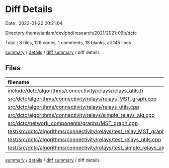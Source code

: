 # Diff Details

Date : 2022-01-22 20:21:04

Directory /home/tanlam/dev/phd/research/2021/2021-09b/dctc

Total : 8 files,  126 codes, 1 comments, 18 blanks, all 145 lines

[summary](results.md) / [details](details.md) / [diff summary](diff.md) / diff details

## Files
| filename | language | code | comment | blank | total |
| :--- | :--- | ---: | ---: | ---: | ---: |
| [include/dctc/algorithms/connectivity/relays/relays_utils.h](/include/dctc/algorithms/connectivity/relays/relays_utils.h) | C++ | 1 | 0 | 0 | 1 |
| [src/dctc/algorithms/connectivity/relays/relays_MST_graph.cpp](/src/dctc/algorithms/connectivity/relays/relays_MST_graph.cpp) | C++ | 1 | 0 | 0 | 1 |
| [src/dctc/algorithms/connectivity/relays/relays_utils.cpp](/src/dctc/algorithms/connectivity/relays/relays_utils.cpp) | C++ | 11 | 0 | 1 | 12 |
| [src/dctc/algorithms/connectivity/relays/simple_relays_alg.cpp](/src/dctc/algorithms/connectivity/relays/simple_relays_alg.cpp) | C++ | 4 | 0 | 0 | 4 |
| [src/dctc/network_components/graphs/MST_graph.cpp](/src/dctc/network_components/graphs/MST_graph.cpp) | C++ | 0 | 0 | 1 | 1 |
| [test/src/dctc/algorithms/connectivity/relays/test_relay_MST_graph_Tran.cpp](/test/src/dctc/algorithms/connectivity/relays/test_relay_MST_graph_Tran.cpp) | C++ | 83 | 1 | 15 | 99 |
| [test/src/dctc/algorithms/connectivity/relays/test_relays_utils.cpp](/test/src/dctc/algorithms/connectivity/relays/test_relays_utils.cpp) | C++ | 12 | 0 | 0 | 12 |
| [test/src/dctc/algorithms/connectivity/relays/test_simple_relays_alg.cpp](/test/src/dctc/algorithms/connectivity/relays/test_simple_relays_alg.cpp) | C++ | 14 | 0 | 1 | 15 |

[summary](results.md) / [details](details.md) / [diff summary](diff.md) / diff details